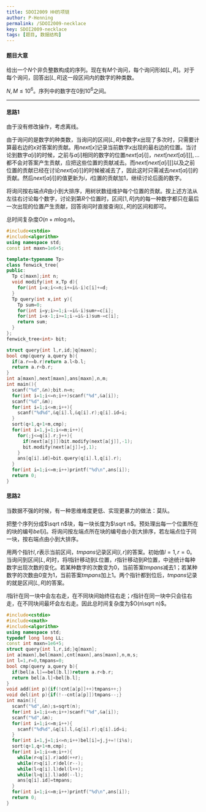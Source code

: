 ```yaml
---
title: SDOI2009 HH的项链
author: P-Henning
permalink: /SDOI2009-necklace
key: SDOI2009-necklace
tags: [题目, 数据结构]
---
```


#### 题目大意

给出一个$N$个非负整数构成的序列。现在有$M$个询问，每个询问形如$[L,R]$。对于每个询问，回答出$[L,R]$这一段区间内的数字的种类数。

$N,M\leqslant 10^6$。序列中的数字在$0$到$10^6$之间。

<!--more-->

---

#### 思路1

由于没有修改操作，考虑离线。

由于询问的是数字的种类数，当询问的区间$[L,R]$中数字$x$出现了多次时，只需要计算最右边的$x$对答案的贡献。用$next[x]$记录当前数字$x$出现的最右边的位置。当讨论到数字$a[i]$的时候，之前与$a[i]$相同的数字的位置$next[a[i]]$，$next[next[a[i]]],\dots$都不会对答案产生贡献，应把这些位置的贡献减去。而$next[next[a[i]]]$以及之前位置的贡献已经在讨论$next[a[i]]$的时候被减去了，因此这时只需减去$next[a[i]]$的贡献。然后$next[a[i]]$的值更新为$i$，$i$位置的贡献加$1$，继续讨论后面的数字。

将询问按右端点$R$由小到大排序，用树状数组维护每个位置的贡献。按上述方法从左往右讨论每个数字，讨论到第$R$个位置时，区间$[1,R]$内的每一种数字都只在最后一次出现的位置产生贡献，回答询问时直接查询$[L,R]$的区间和即可。

总时间复杂度$O(n+m\log n)$。

```cpp
#include<cstdio>
#include<algorithm>
using namespace std;
const int maxn=1e6+5;

template<typename Tp>
class fenwick_tree{
public:
  Tp c[maxn];int n;
  void modify(int x,Tp d){
    for(int i=x;i<=n;i+=i&-i)c[i]+=d;
  }
  Tp query(int x,int y){
    Tp sum=0;
    for(int i=y;i>=1;i-=i&-i)sum+=c[i];
    for(int i=x-1;i>=1;i-=i&-i)sum-=c[i];
    return sum;
  }
};
fenwick_tree<int> bit;

struct query{int l,r,id;}q[maxn];
bool cmp(query a,query b){
  if(a.r==b.r)return a.l<b.l;
  return a.r<b.r;
}
int a[maxn],next[maxn],ans[maxn],n,m;
int main(){
  scanf("%d",&n);bit.n=n;
  for(int i=1;i<=n;i++)scanf("%d",&a[i]);
  scanf("%d",&m);
  for(int i=1;i<=m;i++){
    scanf("%d%d",&q[i].l,&q[i].r);q[i].id=i;
  }
  sort(q+1,q+1+m,cmp);
  for(int i=1,j=1;i<=m;i++){
    for(;j<=q[i].r;j++){
      if(next[a[j]])bit.modify(next[a[j]],-1);
      bit.modify(next[a[j]]=j,1);
    }
    ans[q[i].id]=bit.query(q[i].l,q[i].r);
  }
  for(int i=1;i<=m;i++)printf("%d\n",ans[i]);
  return 0;
}
```

#### 思路2

当数据不强的时候，有一种思维难度更低、实现更暴力的做法：莫队。

把整个序列分成$\sqrt n$块，每一块长度为$\sqrt n$。预处理出每一个位置所在的块的编号$bel[i]$。将询问按左端点所在块的编号由小到大排序，若左端点位于同一块，按右端点由小到大排序。

用两个指针$l,r$表示当前区间，$tmpans$记录区间$[l,r]$的答案。初始值$l=1,r=0$。当询问到区间$[L,R]$时，将$l$指针移动到$L$位置，$r$指针移动到$R$位置，中途统计每种数字出现次数的变化。若某种数字的次数变为$0$，当前答案$tmpans$减去$1$；若某种数字的次数由$0$变为$1$，当前答案$tmpans$加上$1$。两个指针都到位后，$tmpans$记录的就是区间$[L,R]$的答案。

$l$指针在同一块中会左右走，在不同块间始终往右走；$r$指针在同一块中只会往右走，在不同块间最坏会左右走。因此总时间复杂度为$O(n\sqrt n)$。

```cpp
#include<cstdio>
#include<cmath>
#include<algorithm>
using namespace std;
typedef long long LL;
const int maxn=1e6+5;
struct query{int l,r,id;}q[maxn];
int a[maxn],bel[maxn],cnt[maxn],ans[maxn],n,m,s;
int l=1,r=0,tmpans=0;
bool cmp(query a,query b){
  if(bel[a.l]==bel[b.l])return a.r<b.r;
  return bel[a.l]<bel[b.l];
}
void add(int p){if(!cnt[a[p]]++)tmpans++;}
void del(int p){if(!--cnt[a[p]])tmpans--;}
int main(){
  scanf("%d",&n);s=sqrt(n);
  for(int i=1;i<=n;i++)scanf("%d",&a[i]);
  scanf("%d",&m);
  for(int i=1;i<=m;i++){
    scanf("%d%d",&q[i].l,&q[i].r);q[i].id=i;
  }
  for(int i=1,j=1;i<=n;i++)bel[i]=j,j+=!(i%s);
  sort(q+1,q+1+m,cmp);
  for(int i=1;i<=m;i++){
    while(r<q[i].r)add(++r);
    while(r>q[i].r)del(r--);
    while(l<q[i].l)del(l++);
    while(l>q[i].l)add(--l);
    ans[q[i].id]=tmpans;
  }
  for(int i=1;i<=m;i++)printf("%d\n",ans[i]);
  return 0;
}
```
